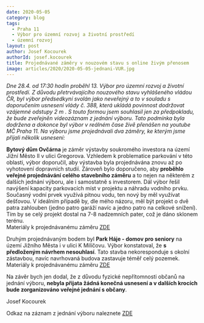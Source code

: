 ```yaml
---
date: 2020-05-05
category: blog
tags: 
  - Praha 11
  - Výbor pro územní rozvoj a životní prostředí
  - územní rozvoj
layout: post
author: Josef Kocourek
authorId: josef.kocourek
title: Projednávané záměry v nouzovém stavu s online živým přenosem
image: articles/2020/2020-05-05-jednani-VUR.jpg
---
```

*Dne 28.4. od 17:30 hodin proběhl 13. Výbor pro územní rozvoj a životní prostředí. Z důvodu přetrvávajícího nouzového stavu vyhlášeného vládou ČR, byl výbor předsedkyní svolán jako neveřejný a to v souladu s doporučením usnesení vlády č. 388, která ukládá povinnost dodržovat vzájemné odstupy 2 m . S touto formou jsem souhlasil jen za předpokladu, že bude zveřejněn videozáznam z jednání výboru. Tato podmínka byla dodržena a dokonce byl výbor v reálném čase živě přenášen na youtube MČ Praha 11. Na výboru jsme projednávali dva záměry, ke kterým jsme přijali několik usnesení:*


**Bytový dům Ovčárna** je záměr výstavby soukromého investora na území Jižní Město II v ulici Gregorova. Vzhledem k problematice parkování v této oblasti, výbor doporučil, aby výstavba byla projednávána znovu až po vyhotovení dopravních studií. Zároveň bylo doporučeno, aby **proběhlo veřejné projednávání celého stavebního záměru** a to nejen na některém z dalších jednání výboru, ale i samostatně s investorem. Dál výbor řešil navýšení kapacity parkovacích míst v projektu a náhradu vodního prvku. Současný vodní prvek využívá pitnou vodu, ten nový by měl využívat dešťovou. V ideálním případě by, dle mého názoru, měl být projekt o dvě patra zahlouben (jedno patro garáží navíc a jedno patro na celkové snížení). Tím by se celý projekt dostal na 7-8 nadzemních pater, což je dáno sklonem terénu. <br>
Materiály k projednávanému záměru [ZDE](https://www.praha11.cz/filemanager/files/31873.pdf)

Druhým projednávaným bodem byl **Park Háje - domov pro seniory** na území Jižního Města i v ulici K Milíčovu. Výbor konstatoval, že **s předloženým návrhem nesouhlasí**. Tato stavba nekoresponduje s okolní zástavbou, navíc navrhovaná budova zastavuje téměř celý pozemek. <br>
Materiály k projednávanému záměru [ZDE](https://www.praha11.cz/filemanager/files/31786.pdf)

Na závěr bych jen dodal, že z důvodu fyzické nepřítomnosti občanů na jednání výboru, **nebyla přijata žádná konečná usnesení a v dalších krocích bude zorganizováno veřejné jednání s občany**.

Josef Kocourek

Odkaz na záznam z jednání výboru naleznete [ZDE](https://www.youtube.com/watch?v=wwgpwB3v_HQ)

